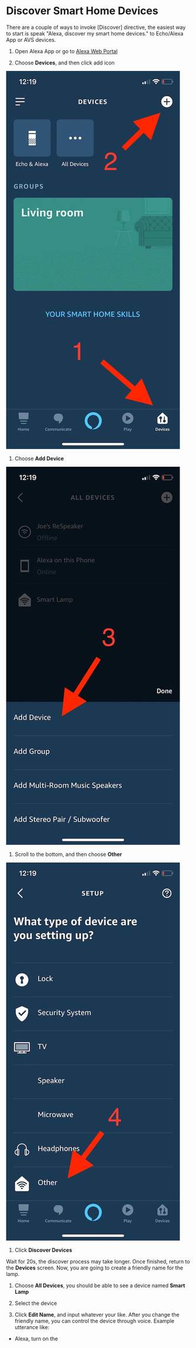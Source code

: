 # Discover Smart Home Devices

There are a couple of ways to invoke [Discover] directive, the easiest way to start is 
speak "Alexa, discover my smart home devices." to Echo/Alexa App or AVS devices.

1. Open Alexa App or go to [Alexa Web Portal](https://alexa.amazon.com)

1. Choose **Devices**, and then click add icon

![](assets/discovery-1.jpg)

1. Choose **Add Device**

![](assets/discovery-2.jpg)

1. Scroll to the bottom, and then choose **Other**

![](assets/discovery-3.jpg)

1. Click **Discover Devices**

Wait for 20s, the discover process may take longer. Once finished, return to the **Devices** screen.
Now, you are going to create a friendly name for the lamp.

1. Choose **All Devices**, you should be able to see a device named **Smart Lamp**

1. Select the device

1. Click **Edit Name**, and input whatever your like. After you change the friendly name, 
you can control the device through voice. Example utterance like:
  * Alexa, turn on the <device-friendly-name>


